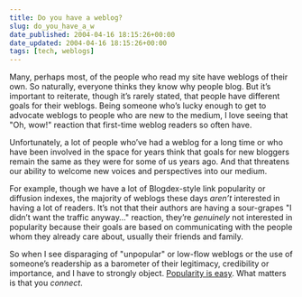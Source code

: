 ```yaml
---
title: Do you have a weblog?
slug: do_you_have_a_w
date_published: 2004-04-16 18:15:26+00:00
date_updated: 2004-04-16 18:15:26+00:00
tags: [tech, weblogs]
---
```

Many, perhaps most, of the people who read my site have weblogs of their own. So naturally, everyone thinks they know why people blog. But it’s important to reiterate, though it’s rarely stated, that people have different goals for their weblogs. Being someone who’s lucky enough to get to advocate weblogs to people who are new to the medium, I love seeing that "Oh, wow!" reaction that first-time weblog readers so often have.

Unfortunately, a lot of people who’ve had a weblog for a long time or who have been involved in the space for years think that goals for new bloggers remain the same as they were for some of us years ago. And that threatens our ability to welcome new voices and perspectives into our medium.

For example, though we have a lot of Blogdex-style link popularity or diffusion indexes, the majority of weblogs these days *aren’t* interested in having a lot of readers. It’s not that their authors are having a sour-grapes "I didn’t want the traffic anyway…" reaction, they’re *genuinely* not interested in popularity because their goals are based on communicating with the people whom they already care about, usually their friends and family.

So when I see disparaging of "unpopular" or low-flow weblogs or the use of someone’s readership as a barometer of their legitimacy, credibility or importance, and I have to strongly object. [Popularity is easy](/2003/02/13/beyond_power_la). What matters is that you *connect*.
